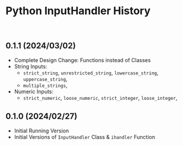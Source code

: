 # Python InputHandler History

<br>

## 0.1.1 (2024/03/02)

- Complete Design Change: Functions instead of Classes
- String Inputs:
    - `strict_string`, `unrestricted_string`, `lowercase_string`, `uppercase_string`,
    - `multiple_strings`,
- Numeric Inputs:
    - `strict_numeric`, `loose_numeric`, `strict_integer`, `loose_integer`,


## 0.1.0 (2024/02/27)

- Initial Running Version
- Initial Versions of `InputHandler` Class & `ihandler` Function
